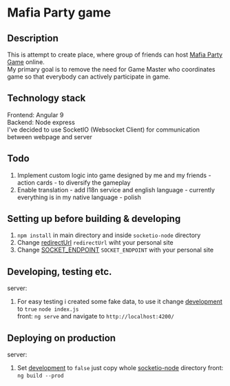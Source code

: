 # Mafia Party game

## Description

This is attempt to create place, where group of friends can host [Mafia Party Game](https://en.wikipedia.org/wiki/Mafia_%28party_game%29) online.  
My primary goal is to remove the need for Game Master who coordinates game so that everybody can actively participate in game.  


## Technology stack

Frontend: Angular 9  
Backend: Node express  
I've decided to use SocketIO (Websocket Client) for communication between webpage and server

## Todo

1. Implement custom logic into game designed by me and my friends - action cards - to diversify the gameplay
2. Enable translation - add I18n service and english language - currently everything is in my native language - polish
 
## Setting up before building & developing

1. `npm install` in main directory and inside `socketio-node` directory  
2. Change [redirectUrl](socketio-node/index.js#L12) `redirectUrl` wiht your personal site  
3. Change [SOCKET_ENDPOINT](src/environments/environment.prod.ts#L3) `SOCKET_ENDPOINT` with your personal site  
 
## Developing, testing etc.

server: 
1. For easy testing i created some fake data, to use it change [development](socketio-node/index.js#L11) to `true`
`node index.js`  
front: `ng serve` and navigate to `http://localhost:4200/`

## Deploying on production

server: 
1. Set [development](socketio-node/index.js#L11) to `false` just copy whole [socketio-node](socketio-node) directory
front: `ng build --prod`

